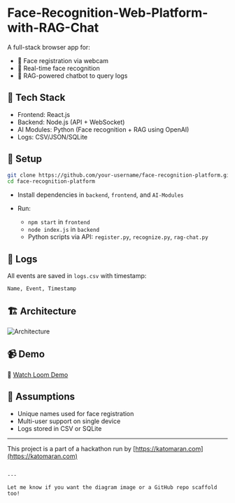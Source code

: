 # Face-Recognition-Web-Platform-with-RAG-Chat


A full-stack browser app for:
- 👤 Face registration via webcam
- 🧠 Real-time face recognition
- 💬 RAG-powered chatbot to query logs

## 🔧 Tech Stack
- Frontend: React.js  
- Backend: Node.js (API + WebSocket)  
- AI Modules: Python (Face recognition + RAG using OpenAI)  
- Logs: CSV/JSON/SQLite  

## 🚀 Setup

```bash
git clone https://github.com/your-username/face-recognition-platform.git
cd face-recognition-platform
````

* Install dependencies in `backend`, `frontend`, and `AI-Modules`
* Run:

  * `npm start` in `frontend`
  * `node index.js` in `backend`
  * Python scripts via API: `register.py`, `recognize.py`, `rag-chat.py`

## 📁 Logs

All events are saved in `logs.csv` with timestamp:

```
Name, Event, Timestamp
```

## 🏗 Architecture

![Architecture](./assets/architecture-diagram.png)

## 📹 Demo

🎥 [Watch Loom Demo](https://www.loom.com/share/sample-link)

## 📝 Assumptions

* Unique names used for face registration
* Multi-user support on single device
* Logs stored in CSV or SQLite

---

This project is a part of a hackathon run by [https://katomaran.com](https://katomaran.com)

```

---

Let me know if you want the diagram image or a GitHub repo scaffold too!
```
